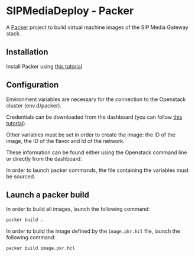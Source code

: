 # SIPMediaDeploy - Packer

A [Packer](https://www.packer.io/docs) project to build virtual machine images of the SIP Media Gateway stack.


## Installation

Install Packer using [this tutorial](https://learn.hashicorp.com/tutorials/packer/get-started-install-cli)


## Configuration

Environment variables are necessary for the connection to the Openstack cluster (env.d/packer).

Credentials can be downloaded from the dashboard (you can follow [this tutorial](https://docs.openstack.org/newton/user-guide/common/cli-set-environment-variables-using-openstack-rc.html)).

Other variables must be set in order to create the image: the ID of the image, the ID of the flavor and Id of the network.

These information can be found either using the Openstack command line or directly from the dashboard.

In order to launch packer commands, the file containing the variables must be sourced.


## Launch a packer build

In order to build all images, launch the following command:

```bash
packer build .
```

In order to build the image defined by the `image.pkr.hcl` file, launch the following command:

```bash
packer build image.pkr.hcl
```
